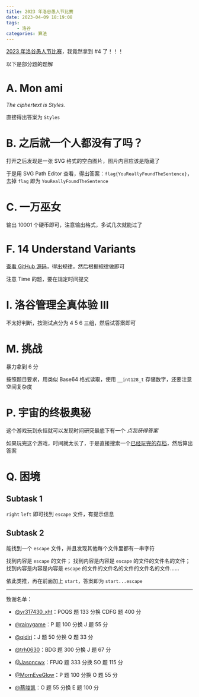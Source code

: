 ```yaml
---
title: 2023 年洛谷愚人节比赛
date: 2023-04-09 18:19:08
tags:
    - 洛谷
categories: 算法
---
```


[2023 年洛谷愚人节比赛](https://www.luogu.com.cn/contest/105199)，我竟然拿到 #4 了！！！

<!-- more -->

以下是部分题的题解

# A. Mon ami

_The ciphertext is Styles._

直接得出答案为 `Styles`

# B. 之后就一个人都没有了吗？

打开之后发现是一张 SVG 格式的空白图片，图片内容应该是隐藏了

于是用 SVG Path Editor 查看，得出答案：`flag{YouReallyFoundTheSentence}`，去掉 `flag` 即为 `YouReallyFoundTheSentence`

# C. 一万巫女

输出 10001 个硬币即可，注意输出格式，多试几次就能过了

# F. 14 Understand Variants

[查看 GitHub 源码](https://github.com/LuoguAprilFoolTeam/14-Understand-Variants)，得出规律，然后根据规律做即可

注意 Time 的题，要在规定时间提交

# I. 洛谷管理全真体验 III

不太好判断，按测试点分为 4 5 6 三组，然后试答案即可

# M. 挑战

暴力拿到 6 分

按照题目要求，用类似 Base64 格式读取，使用 `__int128_t` 存储数字，还要注意空间复杂度

# P. 宇宙的终极奥秘

这个游戏玩到永恒就可以发现时间研究最底下有一个 _点我获得答案_

如果玩完这个游戏，时间就太长了，于是直接搜索一个[已经玩完的存档](https://gist.github.com/keybounce/e565b75e897e200d17f271f25f480762)，然后算出答案

# Q. 困境

## Subtask 1

`right` `left` 即可找到 `escape` 文件，有提示信息

## Subtask 2

能找到一个 `escape` 文件，并且发现其他每个文件里都有一串字符

找到内容是 `escape` 的文件；
找到内容是内容是 `escape` 的文件的文件名的文件；
找到内容是内容是内容是 `escape` 的文件的文件名的文件的文件名的文件……

依此类推，再在前面加上 `start`，答案即为 `start...escape`

---

致谢名单：

-   [@yr317430_xht](https://www.luogu.com.cn/user/959024)：POQS 题 133 分换 CDFG 题 400 分

-   [@rainygame](https://www.luogu.com.cn/user/804607)：P 题 100 分换 J 题 55 分

-   [@qidirj](https://www.luogu.com.cn/user/371468)：J 题 50 分换 Q 题 33 分

-   [@trh0630](https://www.luogu.com.cn/user/252093)：BDG 题 300 分换 J 题 67 分

-   [@Jasoncwx](https://www.luogu.com.cn/user/592684)：FPJQ 题 333 分换 SO 题 115 分

-   [@MornEveGlow](https://www.luogu.com.cn/user/52914)：P 题 100 分换 O 题 55 分

-   [@蔡竣凯](https://www.luogu.com.cn/user/341036)：O 题 55 分换 E 题 100 分
